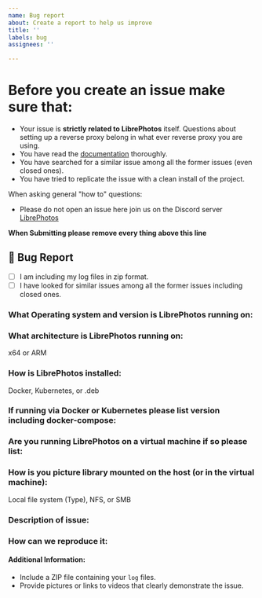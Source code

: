 ```yaml
---
name: Bug report
about: Create a report to help us improve
title: ''
labels: bug
assignees: ''

---
```


# Before you create an issue make sure that:
- Your issue is **strictly related to LibrePhotos** itself. Questions about setting up a reverse proxy belong in what ever reverse proxy you are using. 
- You have read the [documentation](https://docs.librephotos.com) thoroughly.
- You have searched for a similar issue among all the former issues (even closed ones).
- You have tried to replicate the issue with a clean install of the project.


When asking general "how to" questions:
- Please do not open an issue here join us on the Discord server  [LibrePhotos](https://discord.gg/xwRvtSDGWb)

**When Submitting please remove every thing above this line**

## 🐛 Bug Report

* [ ] I am including my log files in zip format.
* [ ] I have looked for similar issues among all the former issues including closed ones.

### What Operating system and version is LibrePhotos running on:


### What architecture is LibrePhotos running on:
x64 or ARM


### How is LibrePhotos installed:
Docker, Kubernetes, or .deb


### If running via Docker or Kubernetes please list version including docker-compose:


### Are you running LibrePhotos on a virtual machine if so please list:


### How is you picture library mounted on the host (or in the virtual machine):
Local file system (Type), NFS, or SMB


### Description of issue:


### How can we reproduce it:


#### Additional Information:

* Include a ZIP file containing your `log` files.
* Provide pictures or links to videos that clearly demonstrate the issue.
